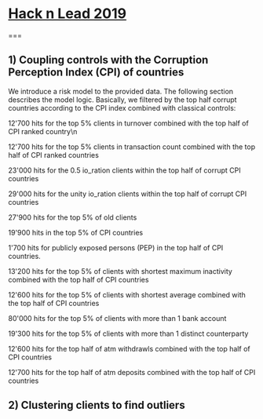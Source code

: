 # [Hack n Lead 2019](https://womenplusplus.ch/hacknlead)

===

## 1) Coupling controls with the Corruption Perception Index (CPI) of countries



We introduce a risk model to the provided data. The following section describes the model logic. Basically, we filtered by the top half corrupt countries according to the CPI index combined with classical controls:



12'700 hits for the top 5% clients in turnover combined with the top half of CPI ranked country\n

12'700 hits for the top 5% clients in transaction count combined with the top half of CPI ranked countries

23'000 hits for the 0.5 io_ration clients within the top half of corrupt CPI countries

29'000 hits for the unity io_ration clients within the top half of corrupt CPI countries

27'900 hits for the top 5% of old clients

19'900 hits in the top 5% of CPI countries

1'700 hits for publicly exposed persons (PEP) in the top half of CPI countries. 

13'200 hits for the top 5% of clients with shortest maximum inactivity combined with the top half of CPI countries

12'600 hits for the top 5% of clients with shortest average combined with the top half of CPI countries

80'000 hits for the top 5% of clients with more than 1 bank account

19'300 hits for the top 5% of clients with more than 1 distinct counterparty 

12'600 hits for the top half of atm withdrawls combined with the top half of CPI countries

12'700 hits for the top half of atm deposits combined with the top half of CPI countries



## 2) Clustering clients to find outliers 